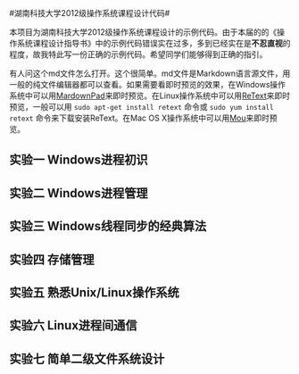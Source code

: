#湖南科技大学2012级操作系统课程设计代码#

本项目为湖南科技大学2012级操作系统课程设计的示例代码。由于本届的的《操作系统课程设计指导书》中的示例代码错误实在过多，多到已经实在是<strong>不忍直视</strong>的程度，故我特此写一份正确的示例代码。希望同学们能够得到正确的指引。

有人问这个md文件怎么打开。这个很简单。md文件是Markdown语言源文件，用一般的纯文件编辑器都可以查看。如果需要看即时预览的效果，在Windows操作系统中可以用[MardownPad](http://markdownpad.com/)来即时预览。在Linux操作系统中可以用[ReText](http://sourceforge.net/projects/retext/)来即时预览，一般可以用 `sudo apt-get install retext` 命令或 `sudo yum install retext` 命令来下载安装ReText。在Mac OS X操作系统中可以用[Mou](http://mouapp.com/)来即时预览。

## 实验一 Windows进程初识 ##

## 实验二 Windows进程管理 ##

## 实验三 Windows线程同步的经典算法 ##

## 实验四 存储管理 ##

## 实验五 熟悉Unix/Linux操作系统 ##

## 实验六 Linux进程间通信 ##

## 实验七 简单二级文件系统设计 ##
